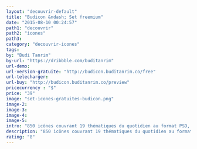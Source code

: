 ```yaml
---
layout: "decouvrir-default"
title: "Budicon &ndash; Set freemium"
date: "2015-08-10 00:24:57"
path1: "decouvrir"
path2: "icones"
path3:
category: "decouvrir-icones"
tags:
by: "Budi Tanrim"
by-url: "https://dribbble.com/buditanrim"
url-demo:
url-version-gratuite: "http://budicon.buditanrim.co/free"
url-telecharger:
url-buy: "http://budicon.buditanrim.co/preview"
pricecurrency : "$"
price: "39"
image: "set-icones-gratuites-budicon.png"
image-2:
image-3:
image-4:
image-5:
intro: "850 icônes couvrant 19 thématiques du quotidien au format PSD, AI, EPS, PNG &amp; SVG. 5 tailles d'icônes sont proposées avec 2 modèles de graisse : style de ligne normal – dim. 16px, 32px et 64px – ou style de ligne fin – dim. 25px et 50px. Vous pouvez télécharger un échantillon gratuit sur le site web de l'auteur."
description: "850 icônes couvrant 19 thématiques du quotidien au format PSD, AI, EPS, PNG &amp; SVG."
rating: "8"
---
```

